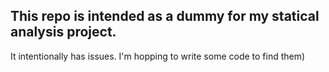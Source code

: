 ## This repo is intended as a dummy for my statical analysis project. 
It intentionally has issues. I'm hopping to write some code to find them)